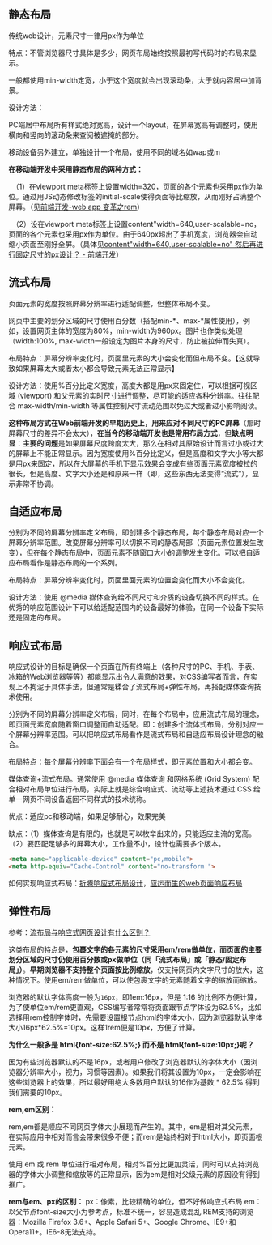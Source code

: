 ## 静态布局

传统web设计，元素尺寸一律用px作为单位

特点：不管浏览器尺寸具体是多少，网页布局始终按照最初写代码时的布局来显示。

一般都使用min-width定宽，小于这个宽度就会出现滚动条，大于就内容居中加背景。

设计方法：

PC端居中布局所有样式绝对宽高，设计一个layout，在屏幕宽高有调整时，使用横向和竖向的滚动条来查阅被遮掩的部分。

移动设备另外建立，单独设计一个布局，使用不同的域名如wap或m



 **在移动端开发中采用静态布局的两种方式：**

　（1）在viewport meta标签上设置width=320，页面的各个元素也采用px作为单位。通过用JS动态修改标签的initial-scale使得页面等比缩放，从而刚好占满整个屏幕。（见[前端开发-web app 变革之rem](https://link.zhihu.com/?target=http%3A//www.520ued.com/article/549125815f85b6b44ca20b2b)）

　（2）设在viewport meta标签上设置content"width=640,user-scalable=no，页面的各个元素也采用px作为单位。由于640px超出了手机宽度，浏览器会自动缩小页面至刚好全屏。（具体见[content"width=640,user-scalable=no" 然后再进行固定尺寸的px设计？ - 前端开发](https://www.zhihu.com/question/32090605)）



## 流式布局

页面元素的宽度按照屏幕分辨率进行适配调整，但整体布局不变。

网页中主要的划分区域的尺寸使用百分数（搭配min-*、max-*属性使用），例如，设置网页主体的宽度为80%，min-width为960px。图片也作类似处理（width:100%, max-width一般设定为图片本身的尺寸，防止被拉伸而失真）。

布局特点：屏幕分辨率变化时，页面里元素的大小会变化而但布局不变。【这就导致如果屏幕太大或者太小都会导致元素无法正常显示】

设计方法：使用%百分比定义宽度，高度大都是用px来固定住，可以根据可视区域 (viewport) 和父元素的实时尺寸进行调整，尽可能的适应各种分辨率。往往配合 max-width/min-width 等属性控制尺寸流动范围以免过大或者过小影响阅读。

**这种布局方式在Web前端开发的早期历史上，用来应对不同尺寸的PC屏幕**（那时屏幕尺寸的差异不会太大），**在当今的移动端开发也是常用布局方式**，但**缺点明显**：**主要的问题**是如果屏幕尺度跨度太大，那么在相对其原始设计而言过小或过大的屏幕上不能正常显示。因为宽度使用%百分比定义，但是高度和文字大小等大都是用px来固定，所以在大屏幕的手机下显示效果会变成有些页面元素宽度被拉的很长，但是高度、文字大小还是和原来一样（即，这些东西无法变得“流式”），显示非常不协调。



## 自适应布局

分别为不同的屏幕分辨率定义布局，即创建多个静态布局，每个静态布局对应一个屏幕分辨率范围。改变屏幕分辨率可以切换不同的静态局部（页面元素位置发生改变），但在每个静态布局中，页面元素不随窗口大小的调整发生变化。可以把自适应布局看作是静态布局的一个系列。

布局特点：屏幕分辨率变化时，页面里面元素的位置会变化而大小不会变化。

设计方法：使用 @media 媒体查询给不同尺寸和介质的设备切换不同的样式。在优秀的响应范围设计下可以给适配范围内的设备最好的体验，在同一个设备下实际还是固定的布局。



## 响应式布局

响应式设计的目标是确保一个页面在所有终端上（各种尺寸的PC、手机、手表、冰箱的Web浏览器等等）都能显示出令人满意的效果，对CSS编写者而言，在实现上不拘泥于具体手法，但通常是糅合了流式布局+弹性布局，再搭配媒体查询技术使用。

分别为不同的屏幕分辨率定义布局，同时，在每个布局中，应用流式布局的理念，即页面元素宽度随着窗口调整而自动适配。即：创建多个流体式布局，分别对应一个屏幕分辨率范围。可以把响应式布局看作是流式布局和自适应布局设计理念的融合。

布局特点：每个屏幕分辨率下面会有一个布局样式，即元素位置和大小都会变。

媒体查询+流式布局。通常使用 @media 媒体查询 和网格系统 (Grid System) 配合相对布局单位进行布局，实际上就是综合响应式、流动等上述技术通过 CSS 给单一网页不同设备返回不同样式的技术统称。

优点：适应pc和移动端，如果足够耐心，效果完美

缺点：（1）媒体查询是有限的，也就是可以枚举出来的，只能适应主流的宽高。（2）要匹配足够多的屏幕大小，工作量不小，设计也需要多个版本。

```html
<meta name="applicable-device" content="pc,mobile">
<meta http-equiv="Cache-Control" content="no-transform ">
```

如何实现响应式布局：[折腾响应式布局设计](http://caibaojian.com/356.html)，[应运而生的web页面响应布局](http://www.zhangxinxu.com/wordpress/2011/09/页面响应布局/)

## 弹性布局

参考：[流布局与响应式网页设计有什么区别？](https://www.zhihu.com/question/21679928)

这类布局的特点是，**包裹文字的各元素的尺寸采用em/rem做单位，而页面的主要划分区域的尺寸仍使用百分数或px做单位（同「流式布局」或「静态/固定布局」）**。**早期浏览器不支持整个页面按比例缩放**，仅支持网页内文字尺寸的放大，这种情况下。使用em/rem做单位，可以使包裹文字的元素随着文字的缩放而缩放。

浏览器的默认字体高度一般为`16px`，即1em:16px，但是 1:16 的比例不方便计算，为了使单位em/rem更直观，CSS编写者常常将页面跟节点字体设为62.5%，比如选择用rem控制字体时，先需要设置根节点html的字体大小，因为浏览器默认字体大小16px*62.5%=10px。这样1rem便是10px，方便了计算。

**为什么一般多是 html{font-size:62.5%;} 而不是 html{font-size:10px;}呢？**

因为有些浏览器默认的不是16px，或者用户修改了浏览器默认的字体大小（因浏览器分辨率大小，视力，习惯等因素）。如果我们将其设置为10px，一定会影响在这些浏览器上的效果，所以最好用绝大多数用户默认的16作为基数 * 62.5% 得到我们需要的10px。

**rem,em区别：**

rem,em都是顺应不同网页字体大小展现而产生的。其中，em是相对其父元素，在实际应用中相对而言会带来很多不便；而rem是始终相对于html大小，即页面根元素。

使用 em 或 rem 单位进行相对布局，相对%百分比更加灵活，同时可以支持浏览器的字体大小调整和缩放等的正常显示，因为em是相对父级元素的原因没有得到推广。

**rem与em、px的区别：**
px：像素，比较精确的单位，但不好做响应式布局
em：以父节点font-size大小为参考点，标准不统一，容易造成混乱
REM支持的浏览器：Mozilla Firefox 3.6+、Apple Safari 5+、Google Chrome、IE9+和Opera11+。IE6-8无法支持。